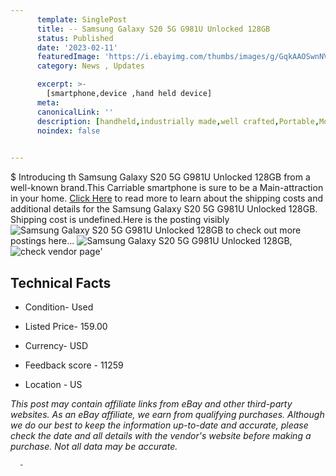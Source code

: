 ```yaml
---
      template: SinglePost
      title: -- Samsung Galaxy S20 5G G981U Unlocked 128GB
      status: Published
      date: '2023-02-11'
      featuredImage: 'https://i.ebayimg.com/thumbs/images/g/GqkAAOSwnNVirPMd/s-l225.jpg'
      category: News , Updates

      excerpt: >-
        [smartphone,device ,hand held device]
      meta:
      canonicalLink: ''
      description: [handheld,industrially made,well crafted,Portable,Mobile,Compact,Convenient,Lightweight,Maneuverable,Man-portable,Miniature,Carriable,Hand-held,Light,Holdable,Transportable,Mobile device,Pocket-sized,On-the-go,Wireless,Cordless,Compact size,Convenient size, smartphone,device ,hand held device]
      noindex: false
      

---
```

$
      Introducing th Samsung Galaxy S20 5G G981U Unlocked 128GB from a well-known brand.This Carriable smartphone is sure to be a Main-attraction in your home. [Click Here](https://www.ebay.com/itm/334470199829?hash=item4ddffa3a15%3Ag%3AGqkAAOSwnNVirPMd&mkevt=1&mkcid=1&mkrid=711-53200-19255-0&campid=%253CePNCampaignId%253E&customid=%253CreferenceId%253E&toolid=10049) to read more to learn about the shipping costs and additional details for the Samsung Galaxy S20 5G G981U Unlocked 128GB. Shipping cost is undefined.Here is the posting visibly ![Samsung Galaxy S20 5G G981U Unlocked 128GB](https://i.ebayimg.com/thumbs/images/g/GqkAAOSwnNVirPMd/s-l225.jpg) to check out more postings here... ![Samsung Galaxy S20 5G G981U Unlocked 128GB](https://i.ebayimg.com/images/g/GqkAAOSwnNVirPMd/s-l1200.jpg), ![check vendor page](https://origin-galleryplus.ebayimg.com/ws/web/334470199829_2_0_1/225x225.jpg,https://origin-galleryplus.ebayimg.com/ws/web/334470199829_3_0_1/225x225.jpg,https://origin-galleryplus.ebayimg.com/ws/web/334470199829_4_0_1/225x225.jpg,https://origin-galleryplus.ebayimg.com/ws/web/334470199829_5_0_1/225x225.jpg,https://origin-galleryplus.ebayimg.com/ws/web/334470199829_6_0_1/225x225.jpg,https://origin-galleryplus.ebayimg.com/ws/web/334470199829_7_0_1/225x225.jpg,https://origin-galleryplus.ebayimg.com/ws/web/334470199829_8_0_1/225x225.jpg,https://origin-galleryplus.ebayimg.com/ws/web/334470199829_9_0_1/225x225.jpg,https://origin-galleryplus.ebayimg.com/ws/web/334470199829_10_0_1/225x225.jpg,https://origin-galleryplus.ebayimg.com/ws/web/334470199829_11_0_1/225x225.jpg,https://origin-galleryplus.ebayimg.com/ws/web/334470199829_12_0_1/225x225.jpg)'

      

 ## Technical Facts 



     
      

 - Condition- Used 


      

 - Listed Price- 159.00 


      

 - Currency- USD 


      

 - Feedback score - 11259 


      

 - Location - US 


      
      

 *_This post may contain affiliate links from eBay and other third-party websites. As an eBay affiliate, we earn from qualifying purchases. Although we do our best to keep the information up-to-date and accurate, please check the date and all details with the vendor's website before making a purchase. Not all data may be accurate._*




      -

